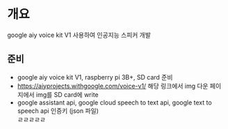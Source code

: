 # 개요
  google aiy voice kit V1 사용하여 인공지능 스피커 개발
  
## 준비
  - google aiy voice kit V1, raspberry pi 3B+, SD card 준비
  - https://aiyprojects.withgoogle.com/voice-v1/ 해당 링크에서 img 다운 페이지에서 img를 SD card에 write
  - google assistant api, google cloud speech to text api, google text to speech api 인증키 (json 파일)<br>
    ㄹㄹㄹㄹㄹ
